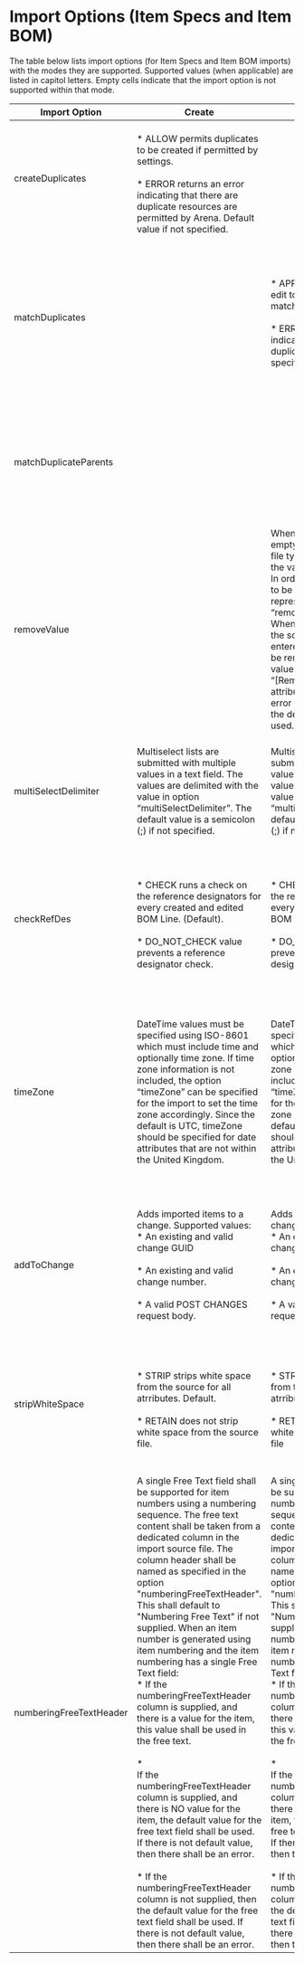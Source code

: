 # Import Options (Item Specs and Item BOM)
The table below lists import options \(for Item Specs and Item BOM imports\) with the modes they are supported. Supported values \(when applicable\) are listed in capitol letters. Empty cells indicate that the import option is not supported within that mode.


| Import Option  | Create  | Edit  | Overwrite  | Replace  | Delete  |
|  --- |  --- |  --- |  --- |  --- |  --- | 
| createDuplicates  |   <br> *  ALLOW permits duplicates to be created if permitted by settings. <br>    <br> *  ERROR returns an error indicating that there are duplicate resources are permitted by Arena. Default value if not specified.<br>        |   |   |   |   |
| matchDuplicates  |   |   <br> *  APPLY_TO_ALL applies the edit to all resources matching the key attributes<br>    <br> *  ERROR returns an error indicating that there are duplicates \(default if not specified\)<br>        |   <br> *  APPLY_TO_ALL applies the edit to all resources matching the key attributes<br>    <br> *  ERROR returns an error indicating that there are duplicates \(default if not specified\)<br>        |   |   <br> *  APPLY_TO_ALL applies the delete to all resources matching the key attributes.<br>    <br> *  ERROR returns an error indicating there are duplicates.<br>        |
| matchDuplicateParents  |   |   |   |   <br> *  ALLOW replaces view resources for all matching parent resources.<br>    <br> *  ERROR returns an error indicating that there are duplicate parent resources. \(Default\).<br>        |   |
| removeValue  |   | When editing attributes, an empty value in the source file typically indicates that the value should not change. In order to change the value to be empty, the string represented by the option “removeValue” can be used. When this value appears in the source file, values entered in that attribute will be removed. The default value for “removeValue” is “\[Remove Value\]”. If the attribute is required, then an error shall be returned, and the default value shall not be used.  | When editing attributes, an empty value in the source file typically indicates that the value should not change. In order to change the value to be empty, the string represented by the option “removeValue” can be used. When this value appears in the source file, values entered in that attribute will be removed. The default value for “removeValue” is “\[Remove Value\]”. If the attribute is required, then an error shall be returned, and the default value shall not be used.  |   |   |
| multiSelectDelimiter   |  Multiselect lists are submitted with multiple values in a text field. The values are delimited with the value in option “multiSelectDelimiter”. The default value is a semicolon \(\;\) if not specified.  | Multiselect lists are submitted with multiple values in a text field. The values are delimited with the value in option “multiSelectDelimiter”. The default value is a semicolon \(\;\) if not specified.  | Multiselect lists are submitted with multiple values in a text field. The values are delimited with the value in option “multiSelectDelimiter”. The default value is a semicolon \(\;\) if not specified.  | Multiselect lists are submitted with multiple values in a text field. The values are delimited with the value in option “multiSelectDelimiter”. The default value is a semicolon \(\;\) if not specified.  |   |
| checkRefDes  |   <br> *  CHECK runs a check on the reference designators for every created and edited BOM Line. \(Default\).<br>    <br> *  DO_NOT_CHECK value prevents a reference designator check.<br>        |   <br> *  CHECK runs a check on the reference designators for every created and edited BOM Line. \(Default\).<br>    <br> *  DO_NOT_CHECK value prevents a reference designator check.<br>        |   <br> *  CHECK runs a check on the reference designators for every created and edited BOM Line. \(Default\).<br>    <br> *  DO_NOT_CHECK value prevents a reference designator check.<br>        |   <br> *  CHECK runs a check on the reference designators for every created and edited BOM Line. \(Default\).<br>    <br> *  DO_NOT_CHECK value prevents a reference designator check<br>        |   |
| timeZone  | DateTime values must be specified using ISO-8601 which must include time and optionally time zone. If time zone information is not included, the option “timeZone” can be specified for the import to set the time zone accordingly. Since the default is UTC, timeZone should be specified for date attributes that are not within the United Kingdom.  | DateTime values must be specified using ISO-8601 which must include time and optionally time zone. If time zone information is not included, the option “timeZone” can be specified for the import to set the time zone accordingly. Since the default is UTC, timeZone should be specified for date attributes that are not within the United Kingdom  | DateTime values must be specified using ISO-8601 which must include time and optionally time zone. If time zone information is not included, the option “timeZone” can be specified for the import to set the time zone accordingly. Since the default is UTC, timeZone should be specified for date attributes that are not within the United Kingdom  | DateTime values must be specified using ISO-8601 which must include time and optionally time zone. If time zone information is not included, the option “timeZone” can be specified for the import to set the time zone accordingly. Since the default is UTC, timeZone should be specified for date attributes that are not within the United Kingdom  |   |
| addToChange  | Adds imported items to a change. Supported values: <br> *  An existing and valid change GUID<br>    <br> *  An existing and valid change number.<br>    <br> *  A valid POST CHANGES request body.<br>       | Adds imported items to a change. Supported values: <br> *  An existing and valid change GUID<br>    <br> *  An existing and valid change number<br>    <br> *  A valid POST CHANGES request body<br>       | Adds imported items to a change. Supported values: <br> *  An existing and valid change GUID<br>    <br> *  An existing and valid change number<br>    <br> *  A valid POST CHANGES request body<br>       | Adds imported items to a change. Supported values: <br> *  An existing and valid change GUID<br>    <br> *  An existing and valid change number<br>    <br> *  A valid POST CHANGES request body<br>       |   |
| stripWhiteSpace  |   <br> *  STRIP strips white space from the source for all atrributes. Default.<br>    <br> *  RETAIN does not strip white space from the source file.<br>        |   <br> *  STRIP strips white space from the source for all atrributes. Default.<br>    <br> *  RETAIN does not strip white space from the source file<br>        |   <br> *  STRIP strips white space from the source for all atrributes. Default<br>    <br> *  RETAIN does not strip white space from the source file<br>        |   <br> *  STRIP strips white space from the source for all atrributes. Default<br>    <br> *  RETAIN does not strip white space from the source file<br>        |   <br> *  STRIP strips white space from the source for all atrributes. Default<br>    <br> *  RETAIN does not strip white space from the source file<br>        |
| numberingFreeTextHeader  | A single Free Text field shall be supported for item numbers using a numbering sequence. The free text content shall be taken from a dedicated column in the import source file. The column header shall be named as specified in the option "numberingFreeTextHeader". This shall default to "Numbering Free Text" if not supplied. When an item number is generated using item numbering and the item numbering has a single Free Text field: <br> *  If the numberingFreeTextHeader column is supplied, and there is a value for the item, this value shall be used in the free text.<br>    <br> *  <br>If the numberingFreeTextHeader column is supplied, and there is NO value for the item, the default value for the free text field shall be used. If there is not default value, then there shall be an error.<br>    <br> *  If the numberingFreeTextHeader column is not supplied, then the default value for the free text field shall be used. If there is not default value, then there shall be an error.<br>       | A single Free Text field shall be supported for item numbers using a numbering sequence. The free text content shall be taken from a dedicated column in the import source file. The column header shall be named as specified in the option "numberingFreeTextHeader". This shall default to "Numbering Free Text" if not supplied. When an item number is generated using item numbering and the item numbering has a single Free Text field: <br> *  If the numberingFreeTextHeader column is supplied, and there is a value for the item, this value shall be used in the free text.<br>    <br> *  <br>If the numberingFreeTextHeader column is supplied, and there is NO value for the item, the default value for the free text field shall be used. If there is not default value, then there shall be an error.<br>    <br> *  If the numberingFreeTextHeader column is not supplied, then the default value for the free text field shall be used. If there is not default value, then there shall be an error.<br>       | A single Free Text field shall be supported for item numbers using a numbering sequence. The free text content shall be taken from a dedicated column in the import source file. The column header shall be named as specified in the option "numberingFreeTextHeader". This shall default to "Numbering Free Text" if not supplied. When an item number is generated using item numbering and the item numbering has a single Free Text field: <br> *  If the numberingFreeTextHeader column is supplied, and there is a value for the item, this value shall be used in the free text.<br>    <br> *  <br>If the numberingFreeTextHeader column is supplied, and there is NO value for the item, the default value for the free text field shall be used. If there is not default value, then there shall be an error.<br>    <br> *  If the numberingFreeTextHeader column is not supplied, then the default value for the free text field shall be used. If there is not default value, then there shall be an error.<br>       |   |   |


